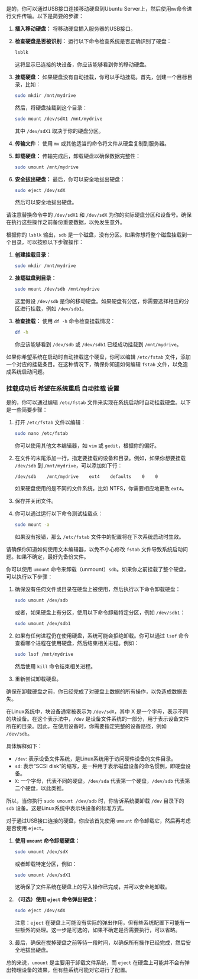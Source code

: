 是的，你可以通过USB接口连接移动硬盘到Ubuntu Server上，然后使用`mv`命令进行文件传输。以下是简要的步骤：

1. **插入移动硬盘：** 将移动硬盘插入服务器的USB接口。

2. **检查硬盘是否被识别：** 运行以下命令检查系统是否正确识别了硬盘：
   ```bash
   lsblk
   ```
   这将显示已连接的块设备，你应该能够看到你的移动硬盘。

3. **挂载硬盘：** 如果硬盘没有自动挂载，你可以手动挂载。首先，创建一个目标目录，比如：
   ```bash
   sudo mkdir /mnt/mydrive
   ```
   然后，将硬盘挂载到这个目录：
   ```bash
   sudo mount /dev/sdX1 /mnt/mydrive
   ```
   其中 `/dev/sdX1` 取决于你的硬盘分区。

4. **传输文件：** 使用 `mv` 或其他适当的命令将文件从硬盘复制到服务器。

5. **卸载硬盘：** 传输完成后，卸载硬盘以确保数据完整性：
   ```bash
   sudo umount /mnt/mydrive
   ```

6. **安全拔出硬盘：** 最后，你可以安全地拔出硬盘：
   ```bash
   sudo eject /dev/sdX
   ```
   然后可以安全地拔出硬盘。

请注意替换命令中的 `/dev/sdX1` 和 `/dev/sdX` 为你的实际硬盘分区和设备号。确保在执行这些操作之前备份重要数据，以免发生意外。

根据你的 `lsblk` 输出，`sdb` 是一个磁盘，没有分区。如果你想将整个磁盘挂载到一个目录，可以按照以下步骤操作：

1. **创建挂载目录：**
   ```bash
   sudo mkdir /mnt/mydrive
   ```

2. **挂载磁盘到目录：**
   ```bash
   sudo mount /dev/sdb /mnt/mydrive
   ```

   这里假设 `/dev/sdb` 是你的移动硬盘。如果硬盘有分区，你需要选择相应的分区进行挂载，例如 `/dev/sdb1`。

3. **检查挂载：**
   使用 `df -h` 命令检查挂载情况：
   ```bash
   df -h
   ```

   你应该能够看到 `/dev/sdb` 或 `/dev/sdb1` 已经成功挂载到 `/mnt/mydrive`。

如果你希望系统在启动时自动挂载这个硬盘，你可以编辑 `/etc/fstab` 文件，添加一个对应的挂载条目。在这种情况下，确保你知道如何编辑 `fstab` 文件，以免造成系统启动问题。


### 挂载成功后 希望在系统重启 自动挂载 设置

是的，你可以通过编辑 `/etc/fstab` 文件来实现在系统启动时自动挂载硬盘。以下是一些简要步骤：

1. 打开 `/etc/fstab` 文件以编辑：
   ```bash
   sudo nano /etc/fstab
   ```

   你可以使用其他文本编辑器，如 `vim` 或 `gedit`，根据你的偏好。

2. 在文件的末尾添加一行，指定要挂载的设备和目录。例如，如果你想要挂载 `/dev/sdb` 到 `/mnt/mydrive`，可以添加如下行：
   ```
   /dev/sdb    /mnt/mydrive    ext4    defaults    0    0
   ```

   如果硬盘使用的是不同的文件系统，比如 NTFS，你需要相应地更改 `ext4`。

3. 保存并关闭文件。

4. 你可以通过运行以下命令测试挂载点：
   ```bash
   sudo mount -a
   ```

   如果没有报错，那么 `/etc/fstab` 文件中的配置将在下次系统启动时生效。

请确保你知道如何使用文本编辑器，以免不小心修改 `fstab` 文件导致系统启动问题。如果不确定，最好先备份文件。

你可以使用 `umount` 命令来卸载（unmount）`sdb`。如果你之前挂载了整个硬盘，可以执行以下步骤：

1. 确保没有任何文件或目录在硬盘上被使用，然后执行以下命令卸载硬盘：
   ```bash
   sudo umount /dev/sdb
   ```

   或者，如果硬盘上有分区，使用以下命令卸载特定分区，例如 `/dev/sdb1`：
   ```bash
   sudo umount /dev/sdb1
   ```

2. 如果有任何进程仍在使用硬盘，系统可能会拒绝卸载。你可以通过 `lsof` 命令查看哪个进程在使用硬盘，然后结束相关进程。例如：
   ```bash
   sudo lsof /mnt/mydrive
   ```

   然后使用 `kill` 命令结束相关进程。

3. 重新尝试卸载硬盘。

确保在卸载硬盘之前，你已经完成了对硬盘上数据的所有操作，以免造成数据丢失。

在Linux系统中，块设备通常被表示为 `/dev/sdX`，其中 X 是一个字母，表示不同的块设备。在这个表示法中，`/dev` 是设备文件系统的一部分，用于表示设备文件所在的目录。因此，在使用设备时，你需要指定完整的设备路径，例如 `/dev/sdb`。

具体解释如下：

- `/dev`: 表示设备文件系统，是Linux系统用于访问硬件设备的文件目录。
- `sd`: 表示“SCSI disk”的缩写，是一种用于表示磁盘设备的命名惯例，即硬盘设备。
- `X`: 一个字母，代表不同的硬盘。`/dev/sda` 代表第一个硬盘，`/dev/sdb` 代表第二个硬盘，以此类推。

所以，当你执行 `sudo umount /dev/sdb` 时，你告诉系统要卸载 `/dev` 目录下的 `sdb` 设备。这是Linux系统中表示块设备的标准方式。

对于通过USB接口连接的硬盘，你应该首先使用 `umount` 命令卸载它，然后再考虑是否使用 `eject`。

1. **使用 `umount` 命令卸载硬盘：**
   ```bash
   sudo umount /dev/sdX
   ```
   或者卸载特定分区，例如：
   ```bash
   sudo umount /dev/sdX1
   ```

   这确保了文件系统在硬盘上的写入操作已完成，并可以安全地卸载。

2. **（可选）使用 `eject` 命令弹出硬盘：**
   ```bash
   sudo eject /dev/sdX
   ```

   注意：`eject` 在硬盘上可能没有实际的弹出作用，但有些系统配置下可能有一些额外的处理。这一步是可选的，如果不确定是否需要执行，可以省略。

3. 最后，确保在拔掉硬盘之前等待一段时间，以确保所有操作已经完成，然后安全地拔出硬盘。

总的来说，`umount` 是主要用于卸载文件系统，而 `eject` 在硬盘上可能并不会有弹出物理设备的效果，但有些系统可能对它进行了配置。
